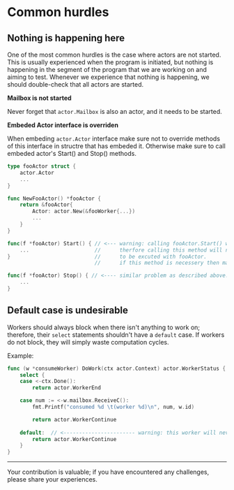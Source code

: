 # Common hurdles

## Nothing is happening here

One of the most common hurdles is the case where actors are not started. This is usually experienced when the program is initiated, but nothing is happening in the segment of the program that we are working on and aiming to test. Whenever we experience that nothing is happening, we should double-check that all actors are started.

**Mailbox is not started**

Never forget that `actor.Mailbox` is also an actor, and it needs to be started.

**Embeded Actor interface is overriden**

When embeding `actor.Actor` interface make sure not to override methods of this interface in structre that has embeded it. Otherwise make sure to call embeded actor's Start() and Stop() methods. 

```go
type fooActor struct {
	actor.Actor
	...
}

func NewFooActor() *fooActor {
	return &fooActor{
		Actor: actor.New(&fooWorker{...})
		...
	}
}

func(f *fooActor) Start() { // <--- warning: calling fooActor.Start() will override fooActor.Actor.Start() method.
	...  					//		therfore calling this method will not execute worker that was itended
}							//		to be excuted with fooActor.
							//		if this method is necessery then make sure to call `f.Actor.Start()` manually here.

func(f *fooActor) Stop() { // <---- similar problem as described above.
	...
}

```

## Default case is undesirable

Workers should always block when there isn't anything to work on; therefore, their `select` statements shouldn't have a `default` case. If workers do not block, they will simply waste computation cycles.

Example:
```go
func (w *consumeWorker) DoWork(ctx actor.Context) actor.WorkerStatus {
	select {
	case <-ctx.Done():
		return actor.WorkerEnd

	case num := <-w.mailbox.ReceiveC():
		fmt.Printf("consumed %d \t(worker %d)\n", num, w.id)

		return actor.WorkerContinue
    
	default:  // <----------------------- warning: this worker will never block! default case is undesirable!
		return actor.WorkerContinue
	}
}
```

---

Your contribution is valuable; if you have encountered any challenges, please share your experiences.